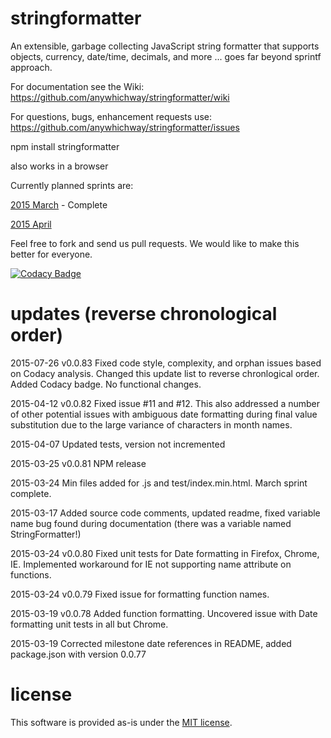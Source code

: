 # stringformatter
An extensible, garbage collecting JavaScript string formatter that supports objects, currency, date/time, decimals, and more ... goes far beyond sprintf approach.

For documentation see the Wiki: https://github.com/anywhichway/stringformatter/wiki

For questions, bugs, enhancement requests use: https://github.com/anywhichway/stringformatter/issues

npm install stringformatter

also works in a browser

Currently planned sprints are:

[2015 March](https://github.com/anywhichway/stringformatter/issues?q=is%3Aopen+is%3Aissue+milestone%3A%222015+March+Sprint%22) - Complete

[2015 April](https://github.com/anywhichway/stringformatter/issues?q=is%3Aopen+is%3Aissue+milestone%3A%222015+April+Sprint%22)

Feel free to fork and send us pull requests. We would like to make this better for everyone.

[![Codacy Badge](https://www.codacy.com/project/badge/32b908f2ffe14d0b938b8eb36b1ca30e)](https://www.codacy.com/app/app39368497/stringformatter)

# updates (reverse chronological order)

2015-07-26 v0.0.83 Fixed code style, complexity, and orphan issues based on Codacy analysis. Changed this update list to reverse chronlogical order. Added Codacy badge. No functional changes.

2015-04-12 v0.0.82 Fixed issue #11 and #12. This also addressed a number of other potential issues with ambiguous date formatting during final value substitution due to the large variance of characters in month names.

2015-04-07 Updated tests, version not incremented

2015-03-25 v0.0.81 NPM release

2015-03-24 Min files added for .js and test/index.min.html. March sprint complete.

2015-03-17 Added source code comments, updated readme, fixed variable name bug found during documentation (there was a variable named StringFormatter!)

2015-03-24 v0.0.80 Fixed unit tests for Date formatting in Firefox, Chrome, IE. Implemented workaround for IE not supporting name attribute on functions.

2015-03-24 v0.0.79 Fixed issue for formatting function names.

2015-03-19 v0.0.78 Added function formatting. Uncovered issue with Date formatting unit tests in all but Chrome.

2015-03-19 Corrected milestone date references in README, added package.json with version 0.0.77


# license

This software is provided as-is under the [MIT license](http://opensource.org/licenses/MIT).